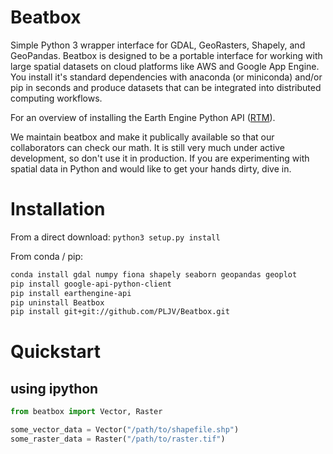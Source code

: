 # Beatbox
Simple Python 3 wrapper interface for GDAL, GeoRasters, Shapely, and GeoPandas. Beatbox is designed to be a portable interface for working with large spatial datasets on cloud platforms like AWS and Google App Engine. You install it's standard dependencies with anaconda (or miniconda) and/or pip in seconds and produce datasets that can be integrated into distributed computing workflows. 

For an overview of installing the Earth Engine Python API ([RTM](https://developers.google.com/earth-engine/python_install_manual)).

We maintain beatbox and make it publically available so that our collaborators can check our math. It is still very much under active development, so don't use it in production. If you are experimenting with spatial data in Python and would like to get your hands dirty, dive in.

# Installation
From a direct download:
```python3 setup.py install```

From conda / pip:
```bash
conda install gdal numpy fiona shapely seaborn geopandas geoplot
pip install google-api-python-client
pip install earthengine-api
pip uninstall Beatbox
pip install git+git://github.com/PLJV/Beatbox.git
```

# Quickstart
## using ipython
```python
from beatbox import Vector, Raster

some_vector_data = Vector("/path/to/shapefile.shp")
some_raster_data = Raster("/path/to/raster.tif")
```
